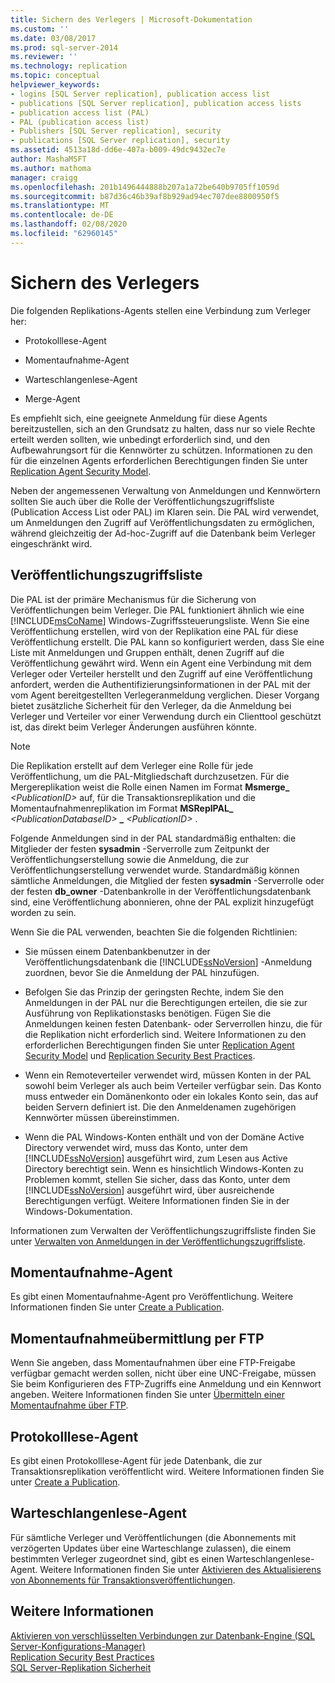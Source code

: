```yaml
---
title: Sichern des Verlegers | Microsoft-Dokumentation
ms.custom: ''
ms.date: 03/08/2017
ms.prod: sql-server-2014
ms.reviewer: ''
ms.technology: replication
ms.topic: conceptual
helpviewer_keywords:
- logins [SQL Server replication], publication access list
- publications [SQL Server replication], publication access lists
- publication access list (PAL)
- PAL (publication access list)
- Publishers [SQL Server replication], security
- publications [SQL Server replication], security
ms.assetid: 4513a18d-dd6e-407a-b009-49dc9432ec7e
author: MashaMSFT
ms.author: mathoma
manager: craigg
ms.openlocfilehash: 201b1496444888b207a1a72be640b9705ff1059d
ms.sourcegitcommit: b87d36c46b39af8b929ad94ec707dee8800950f5
ms.translationtype: MT
ms.contentlocale: de-DE
ms.lasthandoff: 02/08/2020
ms.locfileid: "62960145"
---
```

# <a name="secure-the-publisher"></a>Sichern des Verlegers
  Die folgenden Replikations-Agents stellen eine Verbindung zum Verleger her:  
  
-   Protokolllese-Agent  
  
-   Momentaufnahme-Agent  
  
-   Warteschlangenlese-Agent  
  
-   Merge-Agent  
  
 Es empfiehlt sich, eine geeignete Anmeldung für diese Agents bereitzustellen, sich an den Grundsatz zu halten, dass nur so viele Rechte erteilt werden sollten, wie unbedingt erforderlich sind, und den Aufbewahrungsort für die Kennwörter zu schützen. Informationen zu den für die einzelnen Agents erforderlichen Berechtigungen finden Sie unter [Replication Agent Security Model](replication-agent-security-model.md).  
  
 Neben der angemessenen Verwaltung von Anmeldungen und Kennwörtern sollten Sie auch über die Rolle der Veröffentlichungszugriffsliste (Publication Access List oder PAL) im Klaren sein. Die PAL wird verwendet, um Anmeldungen den Zugriff auf Veröffentlichungsdaten zu ermöglichen, während gleichzeitig der Ad-hoc-Zugriff auf die Datenbank beim Verleger eingeschränkt wird.  
  
## <a name="publication-access-list"></a>Veröffentlichungszugriffsliste  
 Die PAL ist der primäre Mechanismus für die Sicherung von Veröffentlichungen beim Verleger. Die PAL funktioniert ähnlich wie eine [!INCLUDE[msCoName](../../../includes/msconame-md.md)] Windows-Zugriffssteuerungsliste. Wenn Sie eine Veröffentlichung erstellen, wird von der Replikation eine PAL für diese Veröffentlichung erstellt. Die PAL kann so konfiguriert werden, dass Sie eine Liste mit Anmeldungen und Gruppen enthält, denen Zugriff auf die Veröffentlichung gewährt wird. Wenn ein Agent eine Verbindung mit dem Verleger oder Verteiler herstellt und den Zugriff auf eine Veröffentlichung anfordert, werden die Authentifizierungsinformationen in der PAL mit der vom Agent bereitgestellten Verlegeranmeldung verglichen. Dieser Vorgang bietet zusätzliche Sicherheit für den Verleger, da die Anmeldung bei Verleger und Verteiler vor einer Verwendung durch ein Clienttool geschützt ist, das direkt beim Verleger Änderungen ausführen könnte.  
  
> [!NOTE]  
>  Die Replikation erstellt auf dem Verleger eine Rolle für jede Veröffentlichung, um die PAL-Mitgliedschaft durchzusetzen. Für die Mergereplikation weist die Rolle einen Namen im Format **Msmerge_** _\<PublicationID>_ auf, für die Transaktionsreplikation und die Momentaufnahmenreplikation im Format **MSReplPAL_** _\<PublicationDatabaseID>_ **_** _\<PublicationID>_ .  
  
 Folgende Anmeldungen sind in der PAL standardmäßig enthalten: die Mitglieder der festen **sysadmin** -Serverrolle zum Zeitpunkt der Veröffentlichungserstellung sowie die Anmeldung, die zur Veröffentlichungserstellung verwendet wurde. Standardmäßig können sämtliche Anmeldungen, die Mitglied der festen **sysadmin** -Serverrolle oder der festen **db_owner** -Datenbankrolle in der Veröffentlichungsdatenbank sind, eine Veröffentlichung abonnieren, ohne der PAL explizit hinzugefügt worden zu sein.  
  
 Wenn Sie die PAL verwenden, beachten Sie die folgenden Richtlinien:  
  
-   Sie müssen einem Datenbankbenutzer in der Veröffentlichungsdatenbank die [!INCLUDE[ssNoVersion](../../../includes/ssnoversion-md.md)] -Anmeldung zuordnen, bevor Sie die Anmeldung der PAL hinzufügen.  
  
-   Befolgen Sie das Prinzip der geringsten Rechte, indem Sie den Anmeldungen in der PAL nur die Berechtigungen erteilen, die sie zur Ausführung von Replikationstasks benötigen. Fügen Sie die Anmeldungen keinen festen Datenbank- oder Serverrollen hinzu, die für die Replikation nicht erforderlich sind. Weitere Informationen zu den erforderlichen Berechtigungen finden Sie unter [Replication Agent Security Model](replication-agent-security-model.md) und [Replication Security Best Practices](replication-security-best-practices.md).  
  
-   Wenn ein Remoteverteiler verwendet wird, müssen Konten in der PAL sowohl beim Verleger als auch beim Verteiler verfügbar sein. Das Konto muss entweder ein Domänenkonto oder ein lokales Konto sein, das auf beiden Servern definiert ist. Die den Anmeldenamen zugehörigen Kennwörter müssen übereinstimmen.  
  
-   Wenn die PAL Windows-Konten enthält und von der Domäne Active Directory verwendet wird, muss das Konto, unter dem [!INCLUDE[ssNoVersion](../../../includes/ssnoversion-md.md)] ausgeführt wird, zum Lesen aus Active Directory berechtigt sein. Wenn es hinsichtlich Windows-Konten zu Problemen kommt, stellen Sie sicher, dass das Konto, unter dem [!INCLUDE[ssNoVersion](../../../includes/ssnoversion-md.md)] ausgeführt wird, über ausreichende Berechtigungen verfügt. Weitere Informationen finden Sie in der Windows-Dokumentation.  
  
 Informationen zum Verwalten der Veröffentlichungszugriffsliste finden Sie unter [Verwalten von Anmeldungen in der Veröffentlichungszugriffsliste](manage-logins-in-the-publication-access-list.md).  
  
## <a name="snapshot-agent"></a>Momentaufnahme-Agent  
 Es gibt einen Momentaufnahme-Agent pro Veröffentlichung. Weitere Informationen finden Sie unter [Create a Publication](../publish/create-a-publication.md).  
  
## <a name="ftp-snapshot-delivery"></a>Momentaufnahmeübermittlung per FTP  
 Wenn Sie angeben, dass Momentaufnahmen über eine FTP-Freigabe verfügbar gemacht werden sollen, nicht über eine UNC-Freigabe, müssen Sie beim Konfigurieren des FTP-Zugriffs eine Anmeldung und ein Kennwort angeben. Weitere Informationen finden Sie unter [Übermitteln einer Momentaufnahme über FTP](../publish/deliver-a-snapshot-through-ftp.md).  
  
## <a name="log-reader-agent"></a>Protokolllese-Agent  
 Es gibt einen Protokolllese-Agent für jede Datenbank, die zur Transaktionsreplikation veröffentlicht wird. Weitere Informationen finden Sie unter [Create a Publication](../publish/create-a-publication.md).  
  
## <a name="queue-reader-agent"></a>Warteschlangenlese-Agent  
 Für sämtliche Verleger und Veröffentlichungen (die Abonnements mit verzögerten Updates über eine Warteschlange zulassen), die einem bestimmten Verleger zugeordnet sind, gibt es einen Warteschlangenlese-Agent. Weitere Informationen finden Sie unter [Aktivieren des Aktualisierens von Abonnements für Transaktionsveröffentlichungen](../publish/enable-updating-subscriptions-for-transactional-publications.md).  
  
## <a name="see-also"></a>Weitere Informationen  
 [Aktivieren von verschlüsselten Verbindungen zur Datenbank-Engine &#40;SQL Server-Konfigurations-Manager&#41;](../../../database-engine/configure-windows/enable-encrypted-connections-to-the-database-engine.md)   
 [Replication Security Best Practices](replication-security-best-practices.md)   
 [SQL Server-Replikation Sicherheit](view-and-modify-replication-security-settings.md)  
  
  
